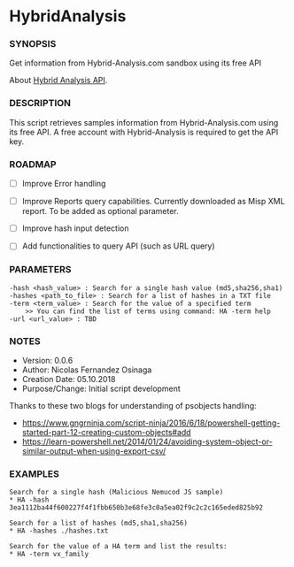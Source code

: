 # HybridAnalysis

### SYNOPSIS
  Get information from Hybrid-Analysis.com sandbox using its free API
  
  About [Hybrid Analysis API](https://www.hybrid-analysis.com/docs/api/v2#).
  
  

### DESCRIPTION

 This script retrieves samples information from Hybrid-Analysis.com using its free API.
  A free account with Hybrid-Analysis is required to get the API key.


### ROADMAP

 - [ ] Improve Error handling
 - [ ] Improve Reports query capabilities. Currently downloaded as Misp XML report. To be added as optional parameter.
 - [ ] Improve hash input detection
 - [ ] Add functionalities to query API (such as URL query)


### PARAMETERS 

    -hash <hash_value> : Search for a single hash value (md5,sha256,sha1)
    -hashes <path_to_file> : Search for a list of hashes in a TXT file
    -term <term_value> : Search for the value of a specified term
        >> You can find the list of terms using command: HA -term help
    -url <url_value> : TBD 


### NOTES

  - Version:        0.0.6
  - Author:         Nicolas Fernandez Osinaga
  - Creation Date:  05.10.2018
  - Purpose/Change: Initial script development

  Thanks to these two blogs for understanding of psobjects handling:
  - https://www.gngrninja.com/script-ninja/2016/6/18/powershell-getting-started-part-12-creating-custom-objects#add
  - https://learn-powershell.net/2014/01/24/avoiding-system-object-or-similar-output-when-using-export-csv/


### EXAMPLES

    Search for a single hash (Malicious Nemucod JS sample)
    * HA -hash 3ea1112ba44f600227f4f1fbb650b3e68fe3c0a5ea02f9c2c2c165eded825b92 

    Search for a list of hashes (md5,sha1,sha256)
    * HA -hashes ./hashes.txt

    Search for the value of a HA term and list the results:
    * HA -term vx_family


